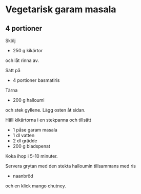 # Vegetarisk garam masala

## 4 portioner

Skölj

* 250 g kikärtor

och låt rinna av.

Sätt på

* 4 portioner basmatiris

Tärna

* 200 g halloumi

och stek gyllene. Lägg osten åt sidan.

Häll kikärtorna i en stekpanna och tillsätt

* 1 påse garam masala
* 1 dl vatten
* 2 dl grädde
* 200 g bladspenat

Koka ihop i 5-10 minuter.

Servera grytan med den stekta halloumin tillsammans med ris

* naanbröd

och en klick mango chutney.
